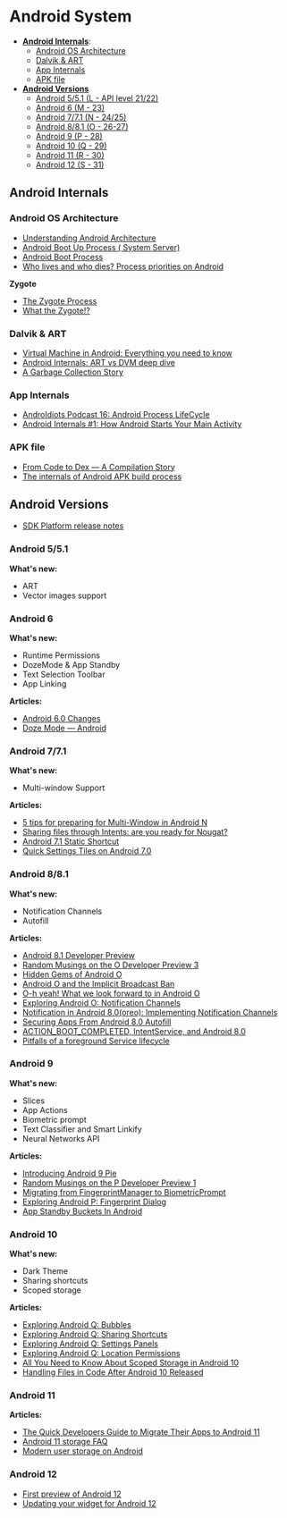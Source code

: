 # Android System

- [**Android Internals**](#android-internals):
  - [Android OS Architecture](#zygote)
  - [Dalvik & ART](#dalvik--art)
  - [App Internals](#app-internals)
  - [APK file](#apk-file)
- [**Android Versions**](#android-versions)
  - [Android 5/5.1 (L - API level 21/22)](#android-551)
  - [Android 6 (M - 23)](#android-6)
  - [Android 7/7.1 (N - 24/25)](#android-771)
  - [Android 8/8.1 (O - 26-27)](#android-881)
  - [Android 9 (P - 28)](#android-9)
  - [Android 10 (Q - 29)](#android-10)
  - [Android 11 (R - 30)](#android-11)
  - [Android 12 (S - 31)](#android-12)

## Android Internals

### Android OS Architecture

- [Understanding Android Architecture](https://medium.com/@deepamgoel/understanding-android-architecture-1f0fb4b52f90)
- [Android Boot Up Process ( System Server)](https://medium.com/@khetanrajesh/android-boot-up-process-system-server-940f210d0194)
- [Android Boot Process](https://android.jlelse.eu/android-boot-process-8f7d94ff9889)
- [Who lives and who dies? Process priorities on Android](https://medium.com/androiddevelopers/who-lives-and-who-dies-process-priorities-on-android-cb151f39044f#.565lzw8kv)

**Zygote**

- [The Zygote Process](https://medium.com/masters-on-mobile/the-zygote-process-a5d4fc3503db)
- [What the Zygote!?](https://medium.com/@voodoomio/what-the-zygote-76f852d887d9)

### Dalvik & ART

- [Virtual Machine in Android: Everything you need to know](https://android.jlelse.eu/virtual-machine-in-android-everything-you-need-to-know-9ec695f7313b)
- [Android Internals: ART vs DVM deep dive](https://android.jlelse.eu/android-internals-art-vs-dvm-deep-dive-def34cf664d7)
- [A Garbage Collection Story](https://proandroiddev.com/a-garbage-collection-story-2421b96e4c84)
 
### App Internals

- [AndroIdiots Podcast 16: Android Process LifeCycle](https://medium.com/androidiots/androidiots-podcast-16-android-process-lifecycle-5cdba10fa431)
- [Android Internals #1: How Android Starts Your Main Activity](https://medium.com/martinomburajr/android-internals-1-how-android-starts-your-main-activity-8fcf80e65222)

### APK file

- [From Code to Dex — A Compilation Story](https://medium.com/upday-devs/from-code-to-dex-a-compilation-story-e1d62f63ad6a)
- [The internals of Android APK build process](https://medium.com/androiddevnotes/the-internals-of-android-apk-build-process-article-5b68c385fb20)

## Android Versions


- [SDK Platform release notes](https://developer.android.com/studio/releases/platforms)

### Android 5/5.1

**What's new:**
- ART
- Vector images support

### Android 6

**What's new:**
- Runtime Permissions
- DozeMode & App Standby
- Text Selection Toolbar
- App Linking

**Articles:**
- [Android 6.0 Changes](https://developer.android.com/about/versions/marshmallow/android-6.0-changes)
- [Doze Mode — Android](https://medium.com/cashify-engineering/doze-mode-android-6905d693af37)

### Android 7/7.1

**What's new:**
- Multi-window Support

**Articles:**

- [5 tips for preparing for Multi-Window in Android N](https://medium.com/androiddevelopers/5-tips-for-preparing-for-multi-window-in-android-n-7bed803dda64)
- [Sharing files through Intents: are you ready for Nougat?](https://quiro.dev/posts/sharing-file-intent-nougat/)
- [Android 7.1 Static Shortcut](https://medium.com/@tonyowen/android-7-1-static-shortcut-6c42d81ba11b#.jxwhq8108)
- [Quick Settings Tiles on Android 7.0](https://medium.com/androiddevelopers/quick-settings-tiles-e3c22daf93a8#.6oty9then)

### Android 8/8.1

**What's new:**

- Notification Channels
- Autofill

**Articles:**
- [Android 8.1 Developer Preview](https://android-developers.googleblog.com/2017/10/android-81-developer-preview.html)
- [Random Musings on the O Developer Preview 3](https://commonsware.com/blog/2017/06/08/random-musings-o-developer-preview-3.html)
- [Hidden Gems of Android O](https://medium.com/@ianhlake/hidden-gems-of-android-o-7def63136629)
- [Android O and the Implicit Broadcast Ban](https://commonsware.com/blog/2017/04/11/android-o-implicit-broadcast-ban.html)
- [O-h yeah! What we look forward to in Android O](https://blog.novoda.com/o-h-yeah-what-we-look-forward-to-in-android-o/)
- [Exploring Android O: Notification Channels](https://medium.com/exploring-android/exploring-android-o-notification-channels-94cd274f604c)
- [Notification in Android 8.0(oreo): Implementing Notification Channels](https://medium.com/cr8resume/notification-in-android-8-0-oreo-implementing-notification-channels-d65b0f81ca50)
- [Securing Apps From Android 8.0 Autofill](https://commonsware.com/blog/2017/06/13/securing-apps-android-8p0-autofill.html)
- [ACTION_BOOT_COMPLETED, IntentService, and Android 8.0](https://commonsware.com/blog/2017/06/12/action_boot_completed-intentservice-android-8p0.html)
- [Pitfalls of a foreground Service lifecycle](https://proandroiddev.com/pitfalls-of-a-foreground-service-lifecycle-59f014c6a125)

### Android 9

**What's new:**
- Slices
- App Actions
- Biometric prompt
- Text Classifier and Smart Linkify
- Neural Networks API

**Articles:**
- [Introducing Android 9 Pie](https://android-developers.googleblog.com/2018/08/introducing-android-9-pie.html)
- [Random Musings on the P Developer Preview 1](https://commonsware.com/blog/2018/03/08/random-musings-p-developer-preview-1.html)
- [Migrating from FingerprintManager to BiometricPrompt](https://medium.com/androiddevelopers/migrating-from-fingerprintmanager-to-biometricprompt-4bc5f570dccd)
- [Exploring Android P: Fingerprint Dialog](https://medium.com/exploring-android/exploring-android-p-fingerprint-dialog-fa672ae62c6f)
- [App Standby Buckets In Android](https://medium.com/mindorks/app-standby-buckets-in-android-ada2d2929350)

### Android 10

**What's new:**
- Dark Theme
- Sharing shortcuts
- Scoped storage

**Articles:**
- [Exploring Android Q: Bubbles](https://joebirch.co/android/exploring-android-q-bubbles/)
- [Exploring Android Q: Sharing Shortcuts](https://joebirch.co/android/exploring-android-q-sharing-shortcuts/)
- [Exploring Android Q: Settings Panels](https://joebirch.co/android/exploring-android-q-settings-panels/)
- [Exploring Android Q: Location Permissions](https://joebirch.co/android/exploring-android-q-location-permissions/)
- [All You Need to Know About Scoped Storage in Android 10](https://medium.com/better-programming/all-you-need-to-know-about-scoped-storage-in-android-10-e621f40bc8b9)
- [Handling Files in Code After Android 10 Released](https://android.jlelse.eu/handling-files-in-code-after-the-android-10-released-2bea0e16d35)

### Android 11

**Articles:**
- [The Quick Developers Guide to Migrate Their Apps to Android 11](https://proandroiddev.com/the-quick-developers-guide-to-migrate-their-apps-to-android-11-e4ca2b011176)
- [Android 11 storage FAQ](https://medium.com/androiddevelopers/android-11-storage-faq-78cefea52b7c)
- [Modern user storage on Android](https://medium.com/androiddevelopers/modern-user-storage-on-android-e9469e8624f9)

### Android 12

- [First preview of Android 12](https://android-developers.googleblog.com/2021/02/android-12-dp1.html)
- [Updating your widget for Android 12](https://medium.com/androiddevelopers/updating-your-widget-for-android-12-92e7de87424c)

